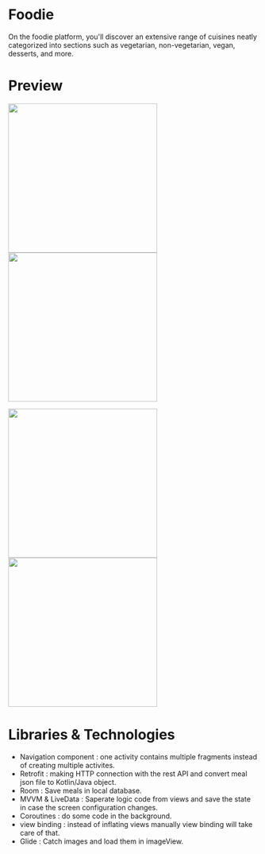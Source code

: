 # Foodie
On the foodie platform, you'll discover an extensive range of cuisines neatly categorized into sections such as vegetarian, non-vegetarian, vegan, desserts, and more.

# Preview
<p float="left">
  <img src="https://github.com/Bapan2003/Foodie/assets/85957141/d0749145-7d3d-4183-b3bd-658c5cc63b7e" width="300" />
  <img src="https://github.com/Bapan2003/Foodie/assets/85957141/29942e14-246e-43d0-95ca-3f46475efb4e" width="300" /> 
</p>
<p float="left">
    <img src="https://github.com/Bapan2003/Foodie/assets/85957141/9b7f02aa-4b70-4238-a02d-c27e0d37847a" width="300" />
  <img src="https://github.com/Bapan2003/Foodie/assets/85957141/be093f87-5e48-4403-9690-7ae636dcbd53" width="300" /> 
</p>

# Libraries & Technologies
- Navigation component : one activity contains multiple fragments instead of creating multiple activites.
- Retrofit : making HTTP connection with the rest API and convert meal json file to Kotlin/Java object.
- Room : Save meals in local database.
- MVVM & LiveData : Saperate logic code from views and save the state in case the screen configuration changes.
- Coroutines : do some code in the background.
- view binding : instead of inflating views manually view binding will take care of that.
- Glide : Catch images and load them in imageView.
